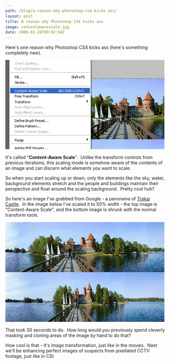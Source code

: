 ```yaml
---
path: /blog/a-reason-why-photoshop-cs4-kicks-ass/
layout: post
title: A reason why Photoshop CS4 kicks ass
image: contentawarescale.jpg
date: 2009-01-28T09:02:54Z
---
```


Here's one reason why Photoshop CS4 kicks ass (here's something completely new).

![Content Aware Scale](contentawarescale.jpg)

It's called "**Content-Aware Scale**".  Unlike the transform controls from previous iterations, this scaling mode is somehow aware of the contents of an image and can discern what elements you want to scale.

So when you start scaling up or down, only the elements like the sky, water, background elements stretch and the people and buildings maintain their perspective and float around the scaling background.  Pretty cool huh?

So here's an image I've grabbed from Google - a panorama of [Trakai Castle](http://en.wikipedia.org/wiki/Trakai_Island_Castle).  In the image below I've scaled it to 50% width - the top image is "Content-Aware Scale", and the bottom image is shrunk with the normal transform tools.

![Content Aware Scale - Example](contentawareexample.jpg)

That took 30 seconds to do.  How long would you previously spend cleverly masking and cloning areas of the image by hand to do that?

How cool is that - it's image transformation, just like in the movies.  Next we'll be enhancing perfect images of suspects from pixellated CCTV footage, just like in CSI.
